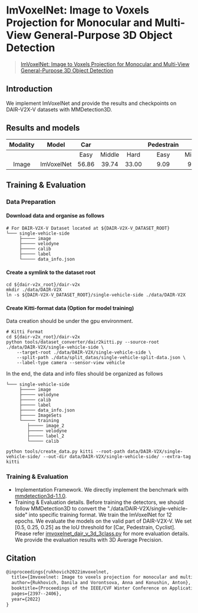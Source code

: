 # ImVoxelNet: Image to Voxels Projection for Monocular and Multi-View General-Purpose 3D Object Detection

> [ImVoxelNet: Image to Voxels Projection for Monocular and Multi-View General-Purpose 3D Object Detection](https://arxiv.org/abs/2106.01178)

## Introduction

We implement ImVoxelNet and provide the results and checkpoints on DAIR-V2X-V datasets with MMDetection3D.

## Results and models


| Modality |   Model   |  Car  |        |      | Pedestrain |        |      | Cyclist |        |      |                                          Download                                          |
| :--------: | :----------: | :-----: | :------: | :-----: | :----------: | :------: | :----: | :-------: | :------: | :----: | :-------------------------------------------------------------------------------------------: |
|          |            | Easy | Middle | Hard |    Easy    | Middle | Hard |  Easy  | Middle | Hard |                                                                                            |
|  Image  | ImVoxelNet | 56.86 | 39.74 | 33.00 |    9.09    |  9.09  | 9.09 |  10.48  |  9.09  | 9.09 | [model](https://drive.google.com/file/d/1HimYmBKhpnpU14UdKLykQJQrkSBDKGyf/view?usp=share_link) |

## Training & Evaluation

### Data Preparation

#### Download data and organise as follows

```
# For DAIR-V2X-V Dataset located at ${DAIR-V2X-V_DATASET_ROOT}
└─── single-vehicle-side
     ├───── image
     ├───── velodyne
     ├───── calib
     ├───── label
     └───── data_info.json        
```

#### Create a symlink to the dataset root

```
cd ${dair-v2x_root}/dair-v2x
mkdir ./data/DAIR-V2X
ln -s ${DAIR-V2X-V_DATASET_ROOT}/single-vehicle-side ./data/DAIR-V2X
```

#### Create Kitti-format data (Option for model training)

Data creation should be under the gpu environment.
```commandline
# Kitti Format
cd ${dair-v2x_root}/dair-v2x
python tools/dataset_converter/dair2kitti.py --source-root ./data/DAIR-V2X/single-vehicle-side \
    --target-root ./data/DAIR-V2X/single-vehicle-side \
    --split-path ./data/split_datas/single-vehicle-split-data.json \
    --label-type camera --sensor-view vehicle
```

In the end, the data and info files should be organized as follows
```
└─── single-vehicle-side             
     ├───── image
     ├───── velodyne
     ├───── calib
     ├───── label
     ├───── data_info.json
     ├───── ImageSets
     └───── training
        ├───── image_2
        ├───── velodyne
        ├───── label_2
        └───── calib
```

```shell
python tools/create_data.py kitti --root-path data/DAIR-V2X/single-vehicle-side/ --out-dir data/DAIR-V2X/single-vehicle-side/ --extra-tag kitti
```

### Training & Evaluation

* Implementation Framework. We directly implement the benchmark with [mmdetection3d-1.1.0](https://github.com/open-mmlab/mmdetection3d/tree/v1.1.0).
* Training & Evaluation details.
  Before training the detectors, we should follow MMDetection3D to convert the "./data/DAIR-V2X/single-vehicle-side" into specific training format.
  We train the ImVoxelNet for 12 epochs.
  We evaluate the models on the valid part of DAIR-V2X-V.
  We set [0.5, 0.25, 0.25] as the IoU threshold for [Car, Pedestrain, Cyclist].
  Please refer [imvoxelnet_dair_v_3d_3class.py](./imvoxelnet_dair_v_3d_3class.py) for more evaluation details.
  We provide the evaluation results with 3D Average Precision.

## Citation

```latex
@inproceedings{rukhovich2022imvoxelnet,
  title={Imvoxelnet: Image to voxels projection for monocular and multi-view general-purpose 3d object detection},
  author={Rukhovich, Danila and Vorontsova, Anna and Konushin, Anton},
  booktitle={Proceedings of the IEEE/CVF Winter Conference on Applications of Computer Vision},
  pages={2397--2406},
  year={2022}
}
```
